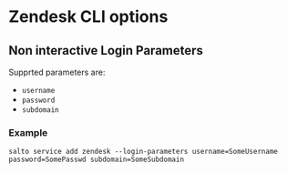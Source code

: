 # Zendesk CLI options

## Non interactive Login Parameters
Supprted parameters are:
* `username`
* `password`
* `subdomain`

### Example
```
salto service add zendesk --login-parameters username=SomeUsername password=SomePasswd subdomain=SomeSubdomain
```
